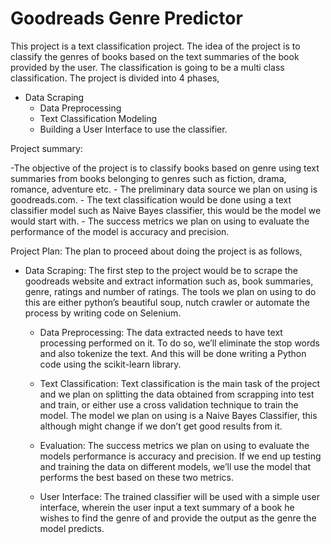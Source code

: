 # Goodreads Genre Predictor
 

This project is a text classification project. The idea of the project is to classify the genres of books based on the text summaries of the book provided by the user. The classification is going to be a multi class classification. The project is divided into 4 phases,
	
  - Data Scraping
	- Data Preprocessing
	- Text Classification Modeling
	- Building a User Interface to use the classifier.
	 
Project summary: 

   -The objective of the project is to classify books based on genre using text summaries from books belonging to genres such as fiction, drama, romance, adventure etc. 
	- The preliminary data source we plan on using is goodreads.com.
	- The text classification would be done using a text classifier model such as Naive Bayes classifier, this would be the model we would start with.
	- The success metrics we plan on using to evaluate the performance of the model is accuracy and precision.


Project Plan: The plan to proceed about doing the project is as follows,


- Data Scraping: 
		The first step to the project would be to scrape the goodreads website and extract information such as, book summaries, genre, ratings and number of ratings.
		The tools we plan on using to do this are either python’s beautiful soup, nutch crawler or automate the process by writing code on Selenium.

	- Data Preprocessing: 
		The data extracted needs to have text processing performed on it. To do so, we’ll eliminate the stop words and also tokenize the text. And this will be done writing a Python code using the scikit-learn library.


	- Text Classification: 
		Text classification is the main task of the project and we plan on splitting the data obtained from scrapping into test and train, or either use a cross validation technique to train the model. The model we plan on using is a Naive Bayes 			Classifier, this although might change if we don’t get good results from it.

	- Evaluation:
		The success metrics we plan on using to evaluate the models performance is accuracy and precision. If we end up testing and training the data on different models, we’ll use the model that performs the best based on these two metrics.
		

	- User Interface:
		The trained classifier will be used with a simple user interface, wherein the user input a text summary of a book he wishes to find the genre of and provide the output as the genre the model predicts.
	

















